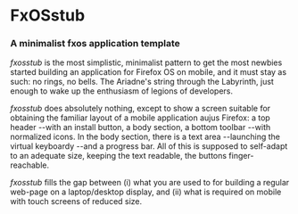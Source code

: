 FxOSstub
========

### A minimalist fxos application template

*fxosstub* is the most simplistic, minimalist pattern to get the most newbies
started building an application for Firefox OS on mobile, and it must stay
as such: no rings, no bells. The Ariadne's string through the Labyrinth,
just enough to wake up the enthusiasm of legions of developers.

*fxosstub* does absolutely nothing, except to show a screen suitable for
obtaining the familiar layout of a mobile application aujus Firefox:
a top header --with an install button, a body section, a bottom
toolbar --with normalized icons. In the body section, there is a
text area --launching the virtual keyboardy --and a progress bar.
All of this is supposed to self-adapt to an adequate size, keeping the
text readable, the buttons finger-reachable.

*fxosstub* fills the gap between (i) what you are used to for building a
regular web-page on a laptop/desktop display, and (ii) what is required
on mobile with touch screens of reduced size.
